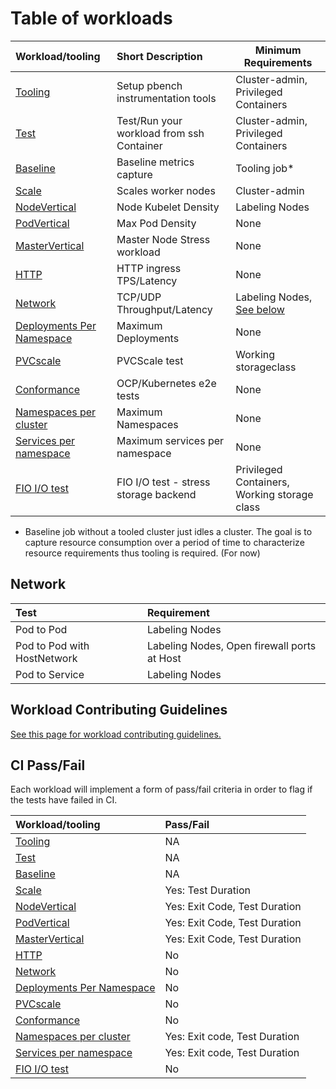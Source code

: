 # Table of workloads

| Workload/tooling                                   | Short Description                         | Minimum Requirements                  |
|:-------------------------------------------------- |:----------------------------------------- | ------------------------------------- |
| [Tooling](tooling.md)                              | Setup pbench instrumentation tools        | Cluster-admin, Privileged Containers  |
| [Test](test.md)                                    | Test/Run your workload from ssh Container | Cluster-admin, Privileged Containers  |
| [Baseline](baseline.md)                            | Baseline metrics capture                  | Tooling job*                          |
| [Scale](scale.md)                                  | Scales worker nodes                       | Cluster-admin                         |
| [NodeVertical](nodevertical.md)                    | Node Kubelet Density                      | Labeling Nodes                        |
| [PodVertical](podvertical.md)                      | Max Pod Density                           | None                                  |
| [MasterVertical](mastervertical.md)                | Master Node Stress workload               | None                                  |
| [HTTP](http.md)                                    | HTTP ingress TPS/Latency                  | None                                  |
| [Network](network.md)                              | TCP/UDP Throughput/Latency                | Labeling Nodes, [See below](#network) |
| [Deployments Per Namespace](deployments-per-ns.md) | Maximum Deployments                       | None                                  |
| [PVCscale](pvscale.md)                             | PVCScale test                             | Working storageclass                  |
| [Conformance](conformance.md)                      | OCP/Kubernetes e2e tests                  | None                                  |
| [Namespaces per cluster](namespaces-per-cluster.md) | Maximum Namespaces                       | None                                  |
| [Services per namespace](services-per-namespace.md) | Maximum services per namespace           | None                                  |
| [FIO I/O test](fio.md)                              | FIO I/O test - stress storage backend    | Privileged Containers, Working storage class |

* Baseline job without a tooled cluster just idles a cluster.  The goal is to capture resource consumption over a period of time to characterize resource requirements thus tooling is required. (For now)

## Network

| Test                        | Requirement                                 |
|:--------------------------- |:------------------------------------------- |
| Pod to Pod                  | Labeling Nodes                              |
| Pod to Pod with HostNetwork | Labeling Nodes, Open firewall ports at Host |
| Pod to Service              | Labeling Nodes                              |

## Workload Contributing Guidelines

[See this page for workload contributing guidelines.](workload_guidelines.md)

## CI Pass/Fail

Each workload will implement a form of pass/fail criteria in order to flag if the tests have failed in CI.

| Workload/tooling                                   | Pass/Fail                     |
|:-------------------------------------------------- |:----------------------------- |
| [Tooling](tooling.md)                              | NA                            |
| [Test](test.md)                                    | NA                            |
| [Baseline](baseline.md)                            | NA                            |
| [Scale](scale.md)                                  | Yes: Test Duration            |
| [NodeVertical](nodevertical.md)                    | Yes: Exit Code, Test Duration |
| [PodVertical](podvertical.md)                      | Yes: Exit Code, Test Duration |
| [MasterVertical](mastervertical.md)                | Yes: Exit Code, Test Duration |
| [HTTP](http.md)                                    | No                            |
| [Network](network.md)                              | No                            |
| [Deployments Per Namespace](deployments-per-ns.md) | No                            |
| [PVCscale](pvscale.md)                             | No                            |
| [Conformance](conformance.md)                      | No                            |
| [Namespaces per cluster](namespaces-per-cluster.md) | Yes: Exit code, Test Duration |
| [Services per namespace](services-per-namespace.md) | Yes: Exit code, Test Duration |
| [FIO I/O test](fio.md)                              | No                            |
